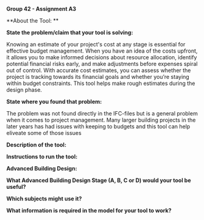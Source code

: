 **Group 42 - Assignment A3**

**About the Tool: **

**State the problem/claim that your tool is solving:**

Knowing an estimate of your project's cost at any stage is essential for effective budget management. When you have an idea of the costs upfront, it allows you to make informed decisions about resource allocation, identify potential financial risks early, and make adjustments before expenses spiral out of control. With accurate cost estimates, you can assess whether the project is tracking towards its financial goals and whether you’re staying within budget constraints. This tool helps make rough estimates during the design phase. 

**State where you found that problem:**

The problem was not found directly in the IFC-files but is a general problem when it comes to project management. Many larger building projects in the later years has had issues with keeping to budgets and this tool can help eliveate some of those issues

**Description of the tool:**

**Instructions to run the tool:**

**Advanced Building Design:** 

**What Advanced Building Design Stage (A, B, C or D) would your tool be useful?**

**Which subjects might use it?** 

**What information is required in the model for your tool to work?** 

